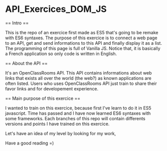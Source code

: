 # API_Exercices_DOM_JS

== Intro ==

This is the repo of an exercice first made as ES5 that's going to be remake with ES6 syntaxes.
The purpose of this exercice is to connect a web page to an API, get and send informations to this API and finally display it as a list.
The programming of this page is full of Vanilla JS.
Notice that, it is basically a French application so only code is written in English.

== About the API ==

It's an OpenClassRooms API.
This API contains informations about web links that exists all over the world (the web?) as known applications are often listed.
Users who uses OpenClassRooms API just train to share their favor links and for developement experience.

== Main purpose of this exercice ==

I wanted to train on this exercice, because first I've learn to do it in ES5 javascript.
Time has passed and I have now learned ES6 syntaxes with some frameworks.
Each branches of this repo will contain differents versions and points I have trained on this exercice.

Let's have an idea of my level by looking for my work, 

Have a good reading =)
